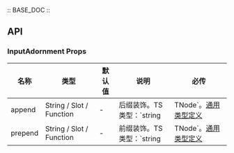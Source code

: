 :: BASE_DOC ::

## API

### InputAdornment Props

名称 | 类型 | 默认值 | 说明 | 必传
-- | -- | -- | -- | --
append | String / Slot / Function | - | 后缀装饰。TS 类型：`string | TNode`。[通用类型定义](https://github.com/Tencent/tdesign-vue-next/blob/develop/src/common.ts) | N
prepend | String / Slot / Function | - | 前缀装饰。TS 类型：`string | TNode`。[通用类型定义](https://github.com/Tencent/tdesign-vue-next/blob/develop/src/common.ts) | N
